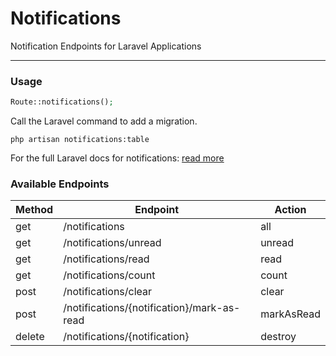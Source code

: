 # Notifications

Notification Endpoints for Laravel Applications

---

### Usage

```php
Route::notifications();
```

Call the Laravel command to add a migration.
```
php artisan notifications:table
```
For the full Laravel docs for notifications: [read more](https://laravel.com/docs/notifications)


### Available Endpoints

| Method | Endpoint | Action |
| ------ | -------- | ------ |
| get | /notifications | all |
| get | /notifications/unread | unread |
| get | /notifications/read | read |
| get | /notifications/count | count |
| post | /notifications/clear | clear |
| post | /notifications/{notification}/mark-as-read | markAsRead |
| delete | /notifications/{notification} | destroy |
